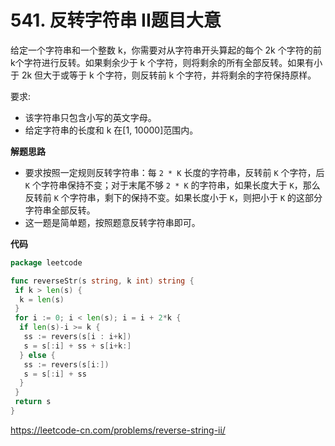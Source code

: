 # 541. 反转字符串 II**题目大意**  

给定一个字符串和一个整数 k，你需要对从字符串开头算起的每个 2k 个字符的前k个字符进行反转。如果剩余少于 k 个字符，则将剩余的所有全部反转。如果有小于 2k 但大于或等于 k 个字符，则反转前 k 个字符，并将剩余的字符保持原样。

要求:

- 该字符串只包含小写的英文字母。
- 给定字符串的长度和 k 在[1, 10000]范围内。

**解题思路**  

- 要求按照一定规则反转字符串：每 `2 * K` 长度的字符串，反转前 `K` 个字符，后 `K` 个字符串保持不变；对于末尾不够 `2 * K` 的字符串，如果长度大于 `K`，那么反转前 `K` 个字符串，剩下的保持不变。如果长度小于 `K`，则把小于 `K` 的这部分字符串全部反转。
- 这一题是简单题，按照题意反转字符串即可。

**代码** 

```go
package leetcode

func reverseStr(s string, k int) string {
 if k > len(s) {
  k = len(s)
 }
 for i := 0; i < len(s); i = i + 2*k {
  if len(s)-i >= k {
   ss := revers(s[i : i+k])
   s = s[:i] + ss + s[i+k:]
  } else {
   ss := revers(s[i:])
   s = s[:i] + ss
  }
 }
 return s
}
```

https://leetcode-cn.com/problems/reverse-string-ii/